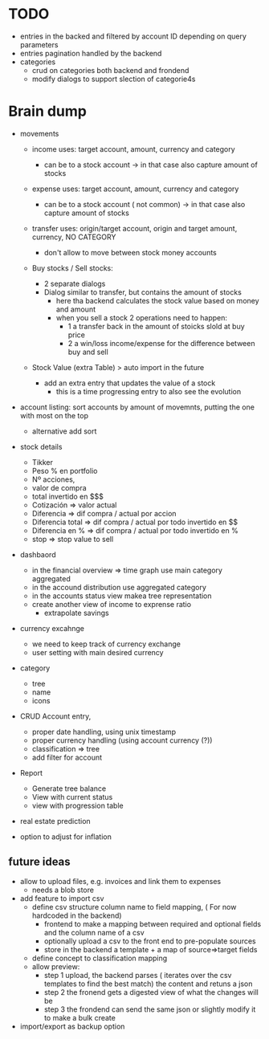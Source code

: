 # TODO
* entries in the backed and filtered by account ID depending on query parameters
* entries pagination handled by the backend
* categories
  * crud on categories both backend and frondend
  * modify dialogs to support slection of categorie4s

# Brain dump

* movements
  * income uses:  target account, amount, currency and category
    * can be to a stock account -> in that case also capture amount of stocks
  * expense uses: target account, amount, currency and category
    * can be to a stock account ( not common) -> in that case also capture amount of stocks
  * transfer uses: origin/target account, origin and target amount, currency, NO CATEGORY
    * don't allow to move between stock money accounts
  * Buy stocks / Sell stocks:
    * 2 separate dialogs
    * Dialog similar to transfer, but contains the amount of stocks
      * here tha backend calculates the stock value based on money and amount
      * when you sell a stock 2 operations need to happen: 
        * 1 a transfer back in the amount of stoicks slold at buy price
        * 2 a win/loss income/expense for the difference between buy and sell
    
  * Stock Value (extra Table) > auto import in the future
    * add an extra entry that updates the value of a stock
      * this is a time progressing entry to also see the evolution
* account listing: sort accounts by amount of movemnts, putting the one with most on the top
  * alternative add sort
* stock details
  * Tikker 
  * Peso % en portfolio
  * Nº acciones,
  * valor de compra 
  * total invertido en $$$ 
  * Cotización => valor actual
  * Diferencia => dif compra / actual por accion
  * Diferencia total => dif compra / actual por todo invertido  en $$
  * Diferencia en % => dif compra / actual por todo invertido  en %
  * stop => stop value to sell
  

* dashbaord
  * in the financial overview => time graph use main category aggregated
  * in the accound distribution use aggregated category
  * in the accounts status view makea  tree representation
  * create another view of income to exprense ratio
    * extrapolate savings
* currency excahnge
  * we need to keep track of currency exchange 
  * user setting with main desired currency
* category
  * tree
  * name
  * icons
* CRUD Account entry, 
  * proper date handling, using unix timestamp
  * proper currency handling (using account currency (?))
  * classification => tree  
  * add filter for account
* Report
  * Generate tree balance
  * View with current status
  * view with progression table
* real estate prediction
* option to adjust for inflation


## future ideas
* allow to upload files, e.g. invoices and link them to expenses
  * needs a blob store
* add feature to import csv  
  * define csv structure column name to field mapping, ( For now hardcoded in the backend) 
    * frontend to make a mapping between required and optional fields and the column name of a csv
    * optionally upload a csv to the front end to pre-populate sources
    * store in the backend a template + a map of source=>target fields
  * define concept to classification mapping
  * allow preview:
    * step 1 upload, the backend parses ( iterates over the csv templates to find the best match) 
      the content and retuns a json
    * step 2 the fronend gets a digested view of what the changes will be
    * step 3 the frondend can send the same json or slightly modify it to make a bulk create
* import/export as backup option